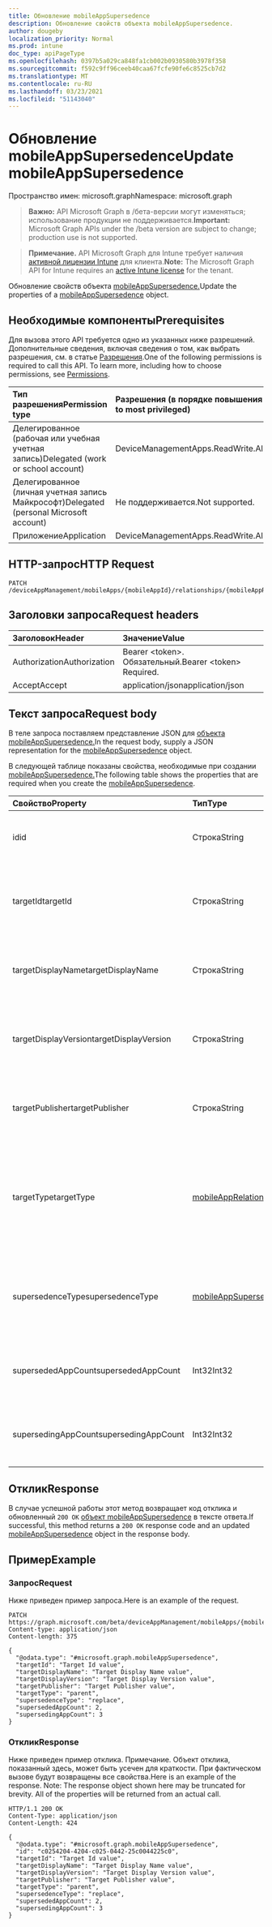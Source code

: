 ```yaml
---
title: Обновление mobileAppSupersedence
description: Обновление свойств объекта mobileAppSupersedence.
author: dougeby
localization_priority: Normal
ms.prod: intune
doc_type: apiPageType
ms.openlocfilehash: 0397b5a029ca848fa1cb002b0930580b3978f358
ms.sourcegitcommit: f592c9ff96ceeb40caa67fcfe90fe6c8525cb7d2
ms.translationtype: MT
ms.contentlocale: ru-RU
ms.lasthandoff: 03/23/2021
ms.locfileid: "51143040"
---
```

# <a name="update-mobileappsupersedence"></a><span data-ttu-id="eeba3-103">Обновление mobileAppSupersedence</span><span class="sxs-lookup"><span data-stu-id="eeba3-103">Update mobileAppSupersedence</span></span>

<span data-ttu-id="eeba3-104">Пространство имен: microsoft.graph</span><span class="sxs-lookup"><span data-stu-id="eeba3-104">Namespace: microsoft.graph</span></span>

> <span data-ttu-id="eeba3-105">**Важно:** API Microsoft Graph в /бета-версии могут изменяться; использование продукции не поддерживается.</span><span class="sxs-lookup"><span data-stu-id="eeba3-105">**Important:** Microsoft Graph APIs under the /beta version are subject to change; production use is not supported.</span></span>

> <span data-ttu-id="eeba3-106">**Примечание.** API Microsoft Graph для Intune требует наличия [активной лицензии Intune](https://go.microsoft.com/fwlink/?linkid=839381) для клиента.</span><span class="sxs-lookup"><span data-stu-id="eeba3-106">**Note:** The Microsoft Graph API for Intune requires an [active Intune license](https://go.microsoft.com/fwlink/?linkid=839381) for the tenant.</span></span>

<span data-ttu-id="eeba3-107">Обновление свойств объекта [mobileAppSupersedence.](../resources/intune-apps-mobileappsupersedence.md)</span><span class="sxs-lookup"><span data-stu-id="eeba3-107">Update the properties of a [mobileAppSupersedence](../resources/intune-apps-mobileappsupersedence.md) object.</span></span>

## <a name="prerequisites"></a><span data-ttu-id="eeba3-108">Необходимые компоненты</span><span class="sxs-lookup"><span data-stu-id="eeba3-108">Prerequisites</span></span>
<span data-ttu-id="eeba3-p101">Для вызова этого API требуется одно из указанных ниже разрешений. Дополнительные сведения, включая сведения о том, как выбрать разрешения, см. в статье [Разрешения](/graph/permissions-reference).</span><span class="sxs-lookup"><span data-stu-id="eeba3-p101">One of the following permissions is required to call this API. To learn more, including how to choose permissions, see [Permissions](/graph/permissions-reference).</span></span>

|<span data-ttu-id="eeba3-111">Тип разрешения</span><span class="sxs-lookup"><span data-stu-id="eeba3-111">Permission type</span></span>|<span data-ttu-id="eeba3-112">Разрешения (в порядке повышения привилегий)</span><span class="sxs-lookup"><span data-stu-id="eeba3-112">Permissions (from least to most privileged)</span></span>|
|:---|:---|
|<span data-ttu-id="eeba3-113">Делегированное (рабочая или учебная учетная запись)</span><span class="sxs-lookup"><span data-stu-id="eeba3-113">Delegated (work or school account)</span></span>|<span data-ttu-id="eeba3-114">DeviceManagementApps.ReadWrite.All</span><span class="sxs-lookup"><span data-stu-id="eeba3-114">DeviceManagementApps.ReadWrite.All</span></span>|
|<span data-ttu-id="eeba3-115">Делегированное (личная учетная запись Майкрософт)</span><span class="sxs-lookup"><span data-stu-id="eeba3-115">Delegated (personal Microsoft account)</span></span>|<span data-ttu-id="eeba3-116">Не поддерживается.</span><span class="sxs-lookup"><span data-stu-id="eeba3-116">Not supported.</span></span>|
|<span data-ttu-id="eeba3-117">Приложение</span><span class="sxs-lookup"><span data-stu-id="eeba3-117">Application</span></span>|<span data-ttu-id="eeba3-118">DeviceManagementApps.ReadWrite.All</span><span class="sxs-lookup"><span data-stu-id="eeba3-118">DeviceManagementApps.ReadWrite.All</span></span>|

## <a name="http-request"></a><span data-ttu-id="eeba3-119">HTTP-запрос</span><span class="sxs-lookup"><span data-stu-id="eeba3-119">HTTP Request</span></span>
<!-- {
  "blockType": "ignored"
}
-->
``` http
PATCH /deviceAppManagement/mobileApps/{mobileAppId}/relationships/{mobileAppRelationshipId}
```

## <a name="request-headers"></a><span data-ttu-id="eeba3-120">Заголовки запроса</span><span class="sxs-lookup"><span data-stu-id="eeba3-120">Request headers</span></span>
|<span data-ttu-id="eeba3-121">Заголовок</span><span class="sxs-lookup"><span data-stu-id="eeba3-121">Header</span></span>|<span data-ttu-id="eeba3-122">Значение</span><span class="sxs-lookup"><span data-stu-id="eeba3-122">Value</span></span>|
|:---|:---|
|<span data-ttu-id="eeba3-123">Authorization</span><span class="sxs-lookup"><span data-stu-id="eeba3-123">Authorization</span></span>|<span data-ttu-id="eeba3-124">Bearer &lt;token&gt;. Обязательный.</span><span class="sxs-lookup"><span data-stu-id="eeba3-124">Bearer &lt;token&gt; Required.</span></span>|
|<span data-ttu-id="eeba3-125">Accept</span><span class="sxs-lookup"><span data-stu-id="eeba3-125">Accept</span></span>|<span data-ttu-id="eeba3-126">application/json</span><span class="sxs-lookup"><span data-stu-id="eeba3-126">application/json</span></span>|

## <a name="request-body"></a><span data-ttu-id="eeba3-127">Текст запроса</span><span class="sxs-lookup"><span data-stu-id="eeba3-127">Request body</span></span>
<span data-ttu-id="eeba3-128">В теле запроса поставляем представление JSON для [объекта mobileAppSupersedence.](../resources/intune-apps-mobileappsupersedence.md)</span><span class="sxs-lookup"><span data-stu-id="eeba3-128">In the request body, supply a JSON representation for the [mobileAppSupersedence](../resources/intune-apps-mobileappsupersedence.md) object.</span></span>

<span data-ttu-id="eeba3-129">В следующей таблице показаны свойства, необходимые при создании [mobileAppSupersedence.](../resources/intune-apps-mobileappsupersedence.md)</span><span class="sxs-lookup"><span data-stu-id="eeba3-129">The following table shows the properties that are required when you create the [mobileAppSupersedence](../resources/intune-apps-mobileappsupersedence.md).</span></span>

|<span data-ttu-id="eeba3-130">Свойство</span><span class="sxs-lookup"><span data-stu-id="eeba3-130">Property</span></span>|<span data-ttu-id="eeba3-131">Тип</span><span class="sxs-lookup"><span data-stu-id="eeba3-131">Type</span></span>|<span data-ttu-id="eeba3-132">Описание</span><span class="sxs-lookup"><span data-stu-id="eeba3-132">Description</span></span>|
|:---|:---|:---|
|<span data-ttu-id="eeba3-133">id</span><span class="sxs-lookup"><span data-stu-id="eeba3-133">id</span></span>|<span data-ttu-id="eeba3-134">Строка</span><span class="sxs-lookup"><span data-stu-id="eeba3-134">String</span></span>|<span data-ttu-id="eeba3-135">ID сущности отношений. Унаследованный от [mobileAppRelationship](../resources/intune-apps-mobileapprelationship.md)</span><span class="sxs-lookup"><span data-stu-id="eeba3-135">The relationship entity id. Inherited from [mobileAppRelationship](../resources/intune-apps-mobileapprelationship.md)</span></span>|
|<span data-ttu-id="eeba3-136">targetId</span><span class="sxs-lookup"><span data-stu-id="eeba3-136">targetId</span></span>|<span data-ttu-id="eeba3-137">Строка</span><span class="sxs-lookup"><span data-stu-id="eeba3-137">String</span></span>|<span data-ttu-id="eeba3-138">ID приложения целевого мобильного приложения. Унаследованный от [mobileAppRelationship](../resources/intune-apps-mobileapprelationship.md)</span><span class="sxs-lookup"><span data-stu-id="eeba3-138">The target mobile app's app id. Inherited from [mobileAppRelationship](../resources/intune-apps-mobileapprelationship.md)</span></span>|
|<span data-ttu-id="eeba3-139">targetDisplayName</span><span class="sxs-lookup"><span data-stu-id="eeba3-139">targetDisplayName</span></span>|<span data-ttu-id="eeba3-140">Строка</span><span class="sxs-lookup"><span data-stu-id="eeba3-140">String</span></span>|<span data-ttu-id="eeba3-141">Имя отображения целевого мобильного приложения.</span><span class="sxs-lookup"><span data-stu-id="eeba3-141">The target mobile app's display name.</span></span> <span data-ttu-id="eeba3-142">Унаследованный от [mobileAppRelationship](../resources/intune-apps-mobileapprelationship.md)</span><span class="sxs-lookup"><span data-stu-id="eeba3-142">Inherited from [mobileAppRelationship](../resources/intune-apps-mobileapprelationship.md)</span></span>|
|<span data-ttu-id="eeba3-143">targetDisplayVersion</span><span class="sxs-lookup"><span data-stu-id="eeba3-143">targetDisplayVersion</span></span>|<span data-ttu-id="eeba3-144">Строка</span><span class="sxs-lookup"><span data-stu-id="eeba3-144">String</span></span>|<span data-ttu-id="eeba3-145">Отображаемая версия целевого мобильного приложения.</span><span class="sxs-lookup"><span data-stu-id="eeba3-145">The target mobile app's display version.</span></span> <span data-ttu-id="eeba3-146">Унаследованный от [mobileAppRelationship](../resources/intune-apps-mobileapprelationship.md)</span><span class="sxs-lookup"><span data-stu-id="eeba3-146">Inherited from [mobileAppRelationship](../resources/intune-apps-mobileapprelationship.md)</span></span>|
|<span data-ttu-id="eeba3-147">targetPublisher</span><span class="sxs-lookup"><span data-stu-id="eeba3-147">targetPublisher</span></span>|<span data-ttu-id="eeba3-148">Строка</span><span class="sxs-lookup"><span data-stu-id="eeba3-148">String</span></span>|<span data-ttu-id="eeba3-149">Издатель целевого мобильного приложения.</span><span class="sxs-lookup"><span data-stu-id="eeba3-149">The target mobile app's publisher.</span></span> <span data-ttu-id="eeba3-150">Унаследованный от [mobileAppRelationship](../resources/intune-apps-mobileapprelationship.md)</span><span class="sxs-lookup"><span data-stu-id="eeba3-150">Inherited from [mobileAppRelationship](../resources/intune-apps-mobileapprelationship.md)</span></span>|
|<span data-ttu-id="eeba3-151">targetType</span><span class="sxs-lookup"><span data-stu-id="eeba3-151">targetType</span></span>|[<span data-ttu-id="eeba3-152">mobileAppRelationshipType</span><span class="sxs-lookup"><span data-stu-id="eeba3-152">mobileAppRelationshipType</span></span>](../resources/intune-apps-mobileapprelationshiptype.md)|<span data-ttu-id="eeba3-153">Тип отношений, указывающий, является ли цель родителем или ребенком.</span><span class="sxs-lookup"><span data-stu-id="eeba3-153">The type of relationship indicating whether the target is a parent or child.</span></span> <span data-ttu-id="eeba3-154">Наследуется [от mobileAppRelationship](../resources/intune-apps-mobileapprelationship.md).</span><span class="sxs-lookup"><span data-stu-id="eeba3-154">Inherited from [mobileAppRelationship](../resources/intune-apps-mobileapprelationship.md).</span></span> <span data-ttu-id="eeba3-155">Возможные значения: `child`, `parent`.</span><span class="sxs-lookup"><span data-stu-id="eeba3-155">Possible values are: `child`, `parent`.</span></span>|
|<span data-ttu-id="eeba3-156">supersedenceType</span><span class="sxs-lookup"><span data-stu-id="eeba3-156">supersedenceType</span></span>|[<span data-ttu-id="eeba3-157">mobileAppSupersedenceType</span><span class="sxs-lookup"><span data-stu-id="eeba3-157">mobileAppSupersedenceType</span></span>](../resources/intune-apps-mobileappsupersedencetype.md)|<span data-ttu-id="eeba3-158">Тип отношения supersedence между родительскими и детскими приложениями.</span><span class="sxs-lookup"><span data-stu-id="eeba3-158">The supersedence relationship type between the parent and child apps.</span></span> <span data-ttu-id="eeba3-159">Возможные значения: `update`, `replace`.</span><span class="sxs-lookup"><span data-stu-id="eeba3-159">Possible values are: `update`, `replace`.</span></span>|
|<span data-ttu-id="eeba3-160">supersededAppCount</span><span class="sxs-lookup"><span data-stu-id="eeba3-160">supersededAppCount</span></span>|<span data-ttu-id="eeba3-161">Int32</span><span class="sxs-lookup"><span data-stu-id="eeba3-161">Int32</span></span>|<span data-ttu-id="eeba3-162">Общее количество приложений, прямо или косвенно выменимых детским приложением.</span><span class="sxs-lookup"><span data-stu-id="eeba3-162">The total number of apps directly or indirectly superseded by the child app.</span></span>|
|<span data-ttu-id="eeba3-163">supersedingAppCount</span><span class="sxs-lookup"><span data-stu-id="eeba3-163">supersedingAppCount</span></span>|<span data-ttu-id="eeba3-164">Int32</span><span class="sxs-lookup"><span data-stu-id="eeba3-164">Int32</span></span>|<span data-ttu-id="eeba3-165">Общее число приложений, прямо или косвенно выменив родительское приложение.</span><span class="sxs-lookup"><span data-stu-id="eeba3-165">The total number of apps directly or indirectly superseding the parent app.</span></span>|



## <a name="response"></a><span data-ttu-id="eeba3-166">Отклик</span><span class="sxs-lookup"><span data-stu-id="eeba3-166">Response</span></span>
<span data-ttu-id="eeba3-167">В случае успешной работы этот метод возвращает код отклика и обновленный `200 OK` [объект mobileAppSupersedence](../resources/intune-apps-mobileappsupersedence.md) в тексте ответа.</span><span class="sxs-lookup"><span data-stu-id="eeba3-167">If successful, this method returns a `200 OK` response code and an updated [mobileAppSupersedence](../resources/intune-apps-mobileappsupersedence.md) object in the response body.</span></span>

## <a name="example"></a><span data-ttu-id="eeba3-168">Пример</span><span class="sxs-lookup"><span data-stu-id="eeba3-168">Example</span></span>

### <a name="request"></a><span data-ttu-id="eeba3-169">Запрос</span><span class="sxs-lookup"><span data-stu-id="eeba3-169">Request</span></span>
<span data-ttu-id="eeba3-170">Ниже приведен пример запроса.</span><span class="sxs-lookup"><span data-stu-id="eeba3-170">Here is an example of the request.</span></span>
``` http
PATCH https://graph.microsoft.com/beta/deviceAppManagement/mobileApps/{mobileAppId}/relationships/{mobileAppRelationshipId}
Content-type: application/json
Content-length: 375

{
  "@odata.type": "#microsoft.graph.mobileAppSupersedence",
  "targetId": "Target Id value",
  "targetDisplayName": "Target Display Name value",
  "targetDisplayVersion": "Target Display Version value",
  "targetPublisher": "Target Publisher value",
  "targetType": "parent",
  "supersedenceType": "replace",
  "supersededAppCount": 2,
  "supersedingAppCount": 3
}
```

### <a name="response"></a><span data-ttu-id="eeba3-171">Отклик</span><span class="sxs-lookup"><span data-stu-id="eeba3-171">Response</span></span>
<span data-ttu-id="eeba3-p107">Ниже приведен пример отклика. Примечание. Объект отклика, показанный здесь, может быть усечен для краткости. При фактическом вызове будут возвращены все свойства.</span><span class="sxs-lookup"><span data-stu-id="eeba3-p107">Here is an example of the response. Note: The response object shown here may be truncated for brevity. All of the properties will be returned from an actual call.</span></span>
``` http
HTTP/1.1 200 OK
Content-Type: application/json
Content-Length: 424

{
  "@odata.type": "#microsoft.graph.mobileAppSupersedence",
  "id": "c0254204-4204-c025-0442-25c0044225c0",
  "targetId": "Target Id value",
  "targetDisplayName": "Target Display Name value",
  "targetDisplayVersion": "Target Display Version value",
  "targetPublisher": "Target Publisher value",
  "targetType": "parent",
  "supersedenceType": "replace",
  "supersededAppCount": 2,
  "supersedingAppCount": 3
}
```




